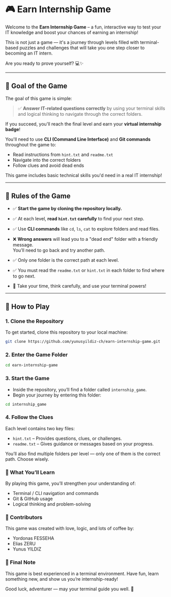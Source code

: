 # 🎮 Earn Internship Game

Welcome to the **Earn Internship Game** – a fun, interactive way to test your IT knowledge and boost your chances of earning an internship!

This is not just a game — it's a journey through levels filled with terminal-based puzzles and challenges that will take you one step closer to becoming an IT intern.

Are you ready to prove yourself? 💻✨

---

## 🎯 Goal of the Game

The goal of this game is simple:

> ✅ **Answer IT-related questions correctly** by using your terminal skills and logical thinking to navigate through the correct folders.

If you succeed, you'll reach the final level and earn your **virtual internship badge**!

You'll need to use **CLI (Command Line Interface)** and **Git commands** throughout the game to:

- Read instructions from `hint.txt` and `readme.txt`
- Navigate into the correct folders
- Follow clues and avoid dead ends

This game includes basic technical skills you'd need in a real IT internship!

---

## 📜 Rules of the Game

- ✅ **Start the game by cloning the repository locally.**

- ✅ At each level, **read `hint.txt` carefully** to find your next step.

- ✅ Use **CLI commands** like `cd`, `ls`, `cat` to explore folders and read files.

- ❌ **Wrong answers** will lead you to a "dead end" folder with a friendly message.  
  You’ll need to go back and try another path.

- ✅ Only one folder is the correct path at each level.

- ✅ You must read the `readme.txt` or `hint.txt` in each folder to find where to go next.

- 🧠 Take your time, think carefully, and use your terminal powers!

---

## 🚀 How to Play

### 1. Clone the Repository

To get started, clone this repository to your local machine:

```bash
git clone https://github.com/yunusyildiz-ch/earn-internship-game.git
```

### 2. Enter the Game Folder

```bash
cd earn-internship-game
```

### 3. Start the Game

- Inside the repository, you’ll find a folder called `internship_game`.
- Begin your journey by entering this folder:

```bash
cd internship_game
```

### 4. Follow the Clues

Each level contains two key files:

- `hint.txt` – Provides questions, clues, or challenges.
- `readme.txt` – Gives guidance or messages based on your progress.

You’ll also find multiple folders per level — only one of them is the correct path. Choose wisely. 

### 🧠 What You’ll Learn

By playing this game, you’ll strengthen your understanding of:

- Terminal / CLI navigation and commands
- Git & GitHub usage
- Logical thinking and problem-solving

### 🙌 Contributors

This game was created with love, logic, and lots of coffee by:

- Yordonas FESSEHA
- Elias ZERU
- Yunus YILDIZ

### 📢 Final Note

This game is best experienced in a terminal environment.
Have fun, learn something new, and show us you’re internship-ready!

Good luck, adventurer — may your terminal guide you well. 🚀
